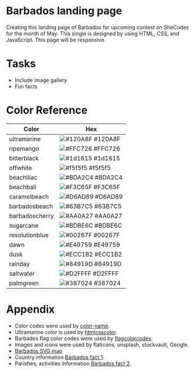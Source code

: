 # Barbados landing page

Creating this landing page of Barbados for upcoming contest on SheCodes for the month of May. This single is designed by using HTML, CSS, and JavaScript. This page will be responsive.

# Tasks

- Include image gallery
- Fun facts

# Color Reference

| Color          | Hex                                                              |
| -------------- | ---------------------------------------------------------------- |
| ultramarine    | ![#120A8F](https://via.placeholder.com/10/120A8F?text=+) #120A8F |
| ripemango      | ![#FFC726](https://via.placeholder.com/10/FFC726?text=+) #FFC726 |
| bitterblack    | ![#1d1615](https://via.placeholder.com/10/1d1615?text=+) #1d1615 |
| offwhite       | ![#f5f5f5](https://via.placeholder.com/10/f5f5f5?text=+) #f5f5f5 |
| beachlilac     | ![#BDA2C4](https://via.placeholder.com/10/BDA2C4?text=+) #BDA2C4 |
| beachball      | ![#F3C65F](https://via.placeholder.com/10/F3C65F?text=+) #F3C65F |
| caramelbeach   | ![#D6AD89](https://via.placeholder.com/10/D6AD89?text=+) #D6AD89 |
| barbadosbeach  | ![#63B7C5](https://via.placeholder.com/10/63B7C5?text=+) #63B7C5 |
| barbadoscherry | ![#AA0A27](https://via.placeholder.com/10/AA0A27?text=+) #AA0A27 |
| sugarcane      | ![#BDBE6C](https://via.placeholder.com/10/BDBE6C?text=+) #BDBE6C |
| resolutionblue | ![#00267F](https://via.placeholder.com/10/00267F?text=+) #00267F |
| dawn           | ![#E49759](https://via.placeholder.com/10/E49759?text=+) #E49759 |
| dusk           | ![#ECC1B2](https://via.placeholder.com/10/ECC1B2?text=+) #ECC1B2 |
| rainday        | ![#84919D](https://via.placeholder.com/10/84919D?text=+) #84919D |
| saltwater      | ![#D2FFFF](https://via.placeholder.com/10/D2FFFF?text=+) #D2FFFF |
| palmgreen      | ![#387024](https://via.placeholder.com/10/387024?text=+) #387024 |

# Appendix

- Color codes were used by [color-name](https://www.color-name.com/).
- Ultramarine color is used by [htmlcsscolor](https://www.htmlcsscolor.com/hex/120A8F).
- Barbados flag color codes were used by [flagcolorcodes](https://www.flagcolorcodes.com/barbados).
- Images and icons were used by flaticons, unsplash, stockvault, Google.
- [Barbados SVG map](https://simplemaps.com/resources/svg-bb)
- Country information [Barbados fact 1](https://thecommonwealth.org/our-member-countries/barbados).
- Parishes, activities information [Barbados fact 2](https://www.visitbarbados.org/).
